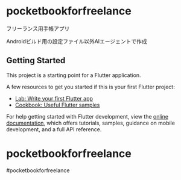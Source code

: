 # pocketbookforfreelance

フリーランス用手帳アプリ

Androidビルド用の設定ファイル以外AIエージェントで作成

## Getting Started

This project is a starting point for a Flutter application.

A few resources to get you started if this is your first Flutter project:

- [Lab: Write your first Flutter app](https://docs.flutter.dev/get-started/codelab)
- [Cookbook: Useful Flutter samples](https://docs.flutter.dev/cookbook)

For help getting started with Flutter development, view the
[online documentation](https://docs.flutter.dev/), which offers tutorials,
samples, guidance on mobile development, and a full API reference.
# pocketbookforfreelance
#pocketbookforfreelance
